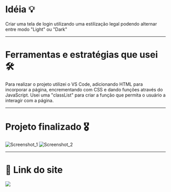 
# Idéia 💡
 Criar uma tela de login utilizando uma estilização legal podendo alternar entre modo "Light" ou "Dark"

------------------------------------------------------------------------------------------------------------------------
# Ferramentas e estratégias que usei 🛠
  Para realizar o projeto utilizei o VS Code, adicionando HTML para incorporar a página, encrementando com CSS e dando 
  funções através do JavaScript. Usei uma "classList" para criar a função que permita o usuário a interagir com a página.

------------------------------------------------------------------------------------------------------------------------
# Projeto finalizado 🎖
![Screenshot_1](https://user-images.githubusercontent.com/111544279/229328172-e0e87b4a-2b06-4d32-9df9-3ebabbea88f8.png)
![Screenshot_2](https://user-images.githubusercontent.com/111544279/229328174-e6d9f6d8-dd0a-4a5c-9f4d-19a2d15ae785.png)

------------------------------------------------------------------------------------------------------------------------
# 🔗 Link do site

<a href="https://login-six-ochre.vercel.app/?name=Rayani+Souza&email=namiyami541%40gmail.com&password=dsds#" />
<img src="https://img.shields.io/badge/vercel-%23000000.svg?&style=for-the-badge&logo=vercel&logoColor=white" /> 
<a/>

